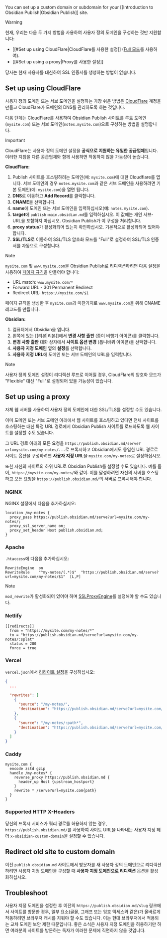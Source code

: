 You can set up a custom domain or subdomain for your [[Introduction to Obsidian Publish|Obsidian Publish]] site.

> [!warning]
> 현재, 우리는 다음 두 가지 방법을 사용하여 사용자 정의 도메인을 구성하는 것만 지원합니다:
>
> - [[#Set up using CloudFlare|CloudFlare를 사용한 설정]] ([Full 모드](https://developers.cloudflare.com/ssl/origin-configuration/ssl-modes/full)를 사용하여).
> - [[#Set up using a proxy|Proxy를 사용한 설정]]
> 
> 당사는 현재 사용자를 대신하여 SSL 인증서를 생성하는 방법이 없습니다.

## Set up using CloudFlare

사용자 정의 도메인 또는 서브 도메인을 설정하는 가장 쉬운 방법은 [CloudFlare](https://cloudflare.com/) 계정을 만들고 CloudFlare가 도메인의 DNS를 관리하도록 하는 것입니다.

다음 단계는 CloudFlare를 사용하여 Obsidian Publish 사이트를 루트 도메인(`mysite.com`) 또는 서브 도메인(`notes.mysite.com`)으로 구성하는 방법을 설명합니다.

> [!important]
> CloudFlare는 사용자 정의 도메인 설정을 **공식으로 지원하는 유일한 공급업체**입니다. 이러한 지침을 다른 공급업체와 함께 사용하면 작동하지 않을 가능성이 높습니다.

**CloudFlare:**

1. Publish 사이트를 호스팅하려는 도메인(예: `mysite.com`)에 대한 Cloudflare를 엽니다. 서브 도메인의 경우 `notes.mysite.com`과 같은 서브 도메인을 사용하려면 기본 도메인(예: `mysite.com`)을 열면 됩니다.
2. **DNS**로 이동하고 **Add Record**를 클릭합니다.
3. **CNAME**을 선택합니다.
4. **name**에 도메인 또는 서브 도메인을 입력하십시오(예: `notes.mysite.com`).
5. **target**에 `publish-main.obsidian.md`를 입력하십시오. 이 값에는 개인 서브-URL을 포함하지 마십시오. Obsidian Publish가 이 구성을 처리합니다.
6. **proxy status**가 활성화되어 있는지 확인하십시오. 기본적으로 활성화되어 있어야 합니다.
7. **SSL/TLS**로 이동하여 SSL/TLS 암호화 모드를 "Full"로 설정하여 SSL/TLS 인증서를 자동으로 구성합니다.

> [!note]
> `mysite.com` 및 `www.mysite.com`을 Obsidian Publish로 리디렉션하려면 다음 설정을 사용하여 [페이지 규칙](https://support.cloudflare.com/hc/en-us/articles/200172336-Creating-Page-Rules)을 만들어야 합니다:
>
> - URL match: `www.mysite.com/*`
> - Forward URL - 301 Permanent Redirect
> - Redirect URL: `https://mysite.com/$1`
>
> 페이지 규칙을 생성한 후 `mysite.com`과 마찬가지로 `www.mysite.com`을 위해 CNAME 레코드를 만듭니다.

**Obsidian:**

1. 컴퓨터에서 Obsidian을 엽니다.
2. 왼쪽에 있는 [[리본|리본]]에서 **변경 사항 출판** (종이 비행기 아이콘)를 클릭합니다.
3. **변경 사항 출판** 대화 상자에서 **사이트 옵션 변경** (톱니바퀴 아이콘)을 선택합니다.
4. **사용자 지정 도메인** 옆의 **설정**를 선택합니다.
5. **사용자 지정 URL**에 도메인 또는 서브 도메인의 URL을 입력합니다.

> [!note]
> 사용자 정의 도메인 설정이 리디렉션 루프로 이어질 경우, CloudFlare의 암호화 모드가 "Flexible" 대신 "Full"로 설정되어 있을 가능성이 있습니다.

## Set up using a proxy

자체 웹 서버를 사용하여 사용자 정의 도메인에 대한 SSL/TLS를 설정할 수도 있습니다.

이미 도메인 또는 서브 도메인 아래에서 웹 사이트를 호스팅하고 있다면 전체 사이트를 호스팅하는 대신 특정 URL 경로에서 Obsidian Publish 사이트를 로드하도록 웹 사이트를 설정할 수도 있습니다.

그 URL 경로 아래의 모든 요청을 `https://publish.obsidian.md/serve?url=mysite.com/my-notes/...`로 프록시하고 Obsidian에서도 동일한 URL 경로로 사이트 옵션을 구성하려면 **사용자 지정 URL**을 `mysite.com/my-notes`로 설정하십시오.

또한 자신의 사이트의 하위 URL로 Obsidian Publish를 설정할 수도 있습니다. 예를 들어, `https://mysite.com/my-notes/`와 같이. 이를 달성하려면 자신의 서버를 호스팅하고 모든 요청을 `https://publish.obsidian.md/`의 서버로 프록시해야 합니다.

### NGINX

NGINX 설정에서 다음을 추가하십시오:

```nginx
location /my-notes {
  proxy_pass https://publish.obsidian.md/serve?url=mysite.com/my-notes/;
  proxy_ssl_server_name on;
  proxy_set_header Host publish.obsidian.md;
}
```

### Apache

`.htaccess`에 다음을 추가하십시오:

```htaccess
RewriteEngine  on
RewriteRule    "^my-notes/(.*)$"  "https://publish.obsidian.md/serve?url=mysite.com/my-notes/$1"  [L,P]
```

> [!note]
> `mod_rewrite`가 활성화되어 있어야 하며 [SSLProxyEngine](https://stackoverflow.com/questions/40938148/reverse-proxy-for-external-url-apache)를 설정해야 할 수도 있습니다.

### Netlify

```plain
[[redirects]]
  from = "https://mysite.com/my-notes/*"
  to = "https://publish.obsidian.md/serve?url=mysite.com/my-notes/:splat"
  status = 200
  force = true
```

### Vercel

`vercel.json`에서 [리라이트 설정](https://vercel.com/docs/configuration#project/rewrites)을 구성하십시오:

```json
{
  ...

  "rewrites": [
    {
      "source": "/my-notes/",
      "destination": "https://publish.obsidian.md/serve?url=mysite.com/my-notes"
    },
    {
      "source": "/my-notes/:path*",
      "destination": "https://publish.obsidian.md/serve?url=mysite.com/my-notes/:path*"
    }
  ]
}
```

### Caddy

```plain
mysite.com {
  encode zstd gzip
  handle /my-notes* {
    reverse_proxy https://publish.obsidian.md {
      header_up Host {upstream_hostport}
    }
    rewrite * /serve?url=mysite.com{path}
  }
}
```

### Supported HTTP X-Headers

당신의 프록시 서비스가 쿼리 경로를 허용하지 않는 경우, `https://publish.obsidian.md/`를 사용하여 사이트 URL을 나타내는 사용자 지정 헤더 `x-obsidian-custom-domain`을 설정할 수 있습니다.

## Redirect old site to custom domain

이전 `publish.obsidian.md` 사이트에서 방문자를 새 사용자 정의 도메인으로 리디렉션하려면 사용자 지정 도메인을 구성할 때 **사용자 지정 도메인으로 리디렉션** 옵션을 활성화하십시오.

## Troubleshoot

사용자 지정 도메인을 설정한 후 이전의 `https://publish.obsidian.md/slug` 링크에서 사이트를 방문한 경우, 일부 요소(글꼴, 그래프 또는 암호 액세스와 같은)가 올바르게 작동하려면 브라우저 캐시를 지워야 할 수도 있습니다. 이는 현대 브라우저에서 적용되는 교차 도메인 보안 제한 때문입니다. 좋은 소식은 사용자 지정 도메인을 허용하기만 하면 여러분의 사이트를 방문하는 독자가 이러한 문제에 직면하지 않을 것입니다.
